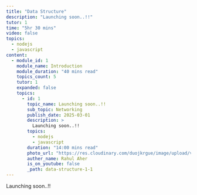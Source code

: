 ```yaml
---
title: "Data Structure"
description: "Launching soon..!!"
tutor: 1
time: "5hr 30 mins"
video: false
topics:
  - nodejs
  - javascript
content:
  - module_id: 1
    module_name: Introduction
    module_duration: "40 mins read"
    topics_count: 5
    tutor: 1
    expanded: false
    topics:
      - id: 1
        topic_name: Launching soon..!!
        sub_topic: Networking
        publish_date: 2025-03-01
        description: >
          Launching soon..!!
        topics:
          - nodejs
          - javascript
        duration: "14:00 mins read"
        photo_url: "https://res.cloudinary.com/duojkrgue/image/upload/v1758777256/Portfolio/dsa/Data_Structure_and_algorithms_xibaur.png"
        auther_name: Rahul Aher
        is_on_youtube: false
        _path: data-structure-1-1
---
```


Launching soon..!!